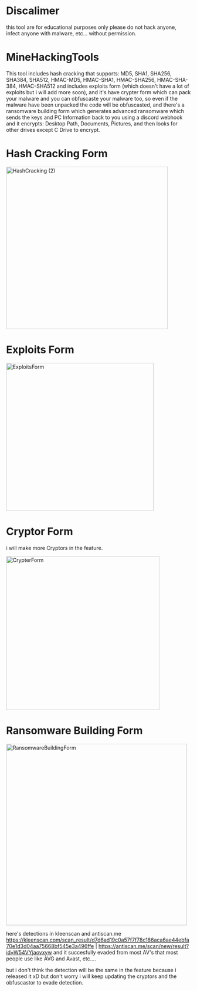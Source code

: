 # Discalimer
this tool are for educational purposes only please do not hack anyone, infect anyone with malware, etc... without permission.

# MineHackingTools
This tool includes hash cracking that supports: MD5, SHA1, SHA256, SHA384, SHA512, HMAC-MD5, HMAC-SHA1, HMAC-SHA256, HMAC-SHA-384, HMAC-SHA512 
and includes exploits form (which doesn't have a lot of exploits but i will add more soon), and it's have crypter form which can pack your malware and you can obfuscaste your malware too, so even if the malware have been unpacked the code will be obfuscasted, and there's a ransomware building form which generates advanced ransomware which sends the keys and PC Information back to you using a discord webhook and it encrypts: Desktop Path, Documents, Pictures, and then looks for other drives except C Drive to encrypt.

# Hash Cracking Form

<a href="#">
<img width="441" alt="HashCracking (2)" src="https://user-images.githubusercontent.com/79325904/131066119-d0a4c420-279e-4a2a-b3a1-20f2c3794789.PNG">
</a>

# Exploits Form

<a href="#">
<img width="402" alt="ExploitsForm" src="https://user-images.githubusercontent.com/79325904/131066253-00a1cd2d-1b19-444f-8493-ad943d628d07.PNG">
</a>

# Cryptor Form
i will make more Cryptors in the feature.

<a href="#">
<img width="418" alt="CrypterForm" src="https://user-images.githubusercontent.com/79325904/131066371-9a895faf-922c-4be6-b455-b0b1c30717b6.PNG">
</a>

# Ransomware Building Form
<a href="#">
<img width="493" alt="RansomwareBuildingForm" src="https://user-images.githubusercontent.com/79325904/131066461-530cf435-efd7-4b95-95c2-3343e32891f1.PNG">
</a>

here's detections in kleenscan and antiscan.me https://kleenscan.com/scan_result/d7d6ad19c0a57f7f78c186aca6ae44ebfa70e1d3d04aa75668bf545e3a496ffe | https://antiscan.me/scan/new/result?id=W54VYjaovxyw and it succesfully evaded from most AV's that most people use like AVG and Avast, etc....

but i don't think the detection will be the same in the feature because i released it xD but don't worry i will keep updating the cryptors and the obfuscastor to evade detection.
